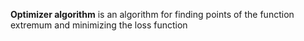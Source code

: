 **Optimizer algorithm** is an algorithm for finding points of the function extremum and minimizing the loss function